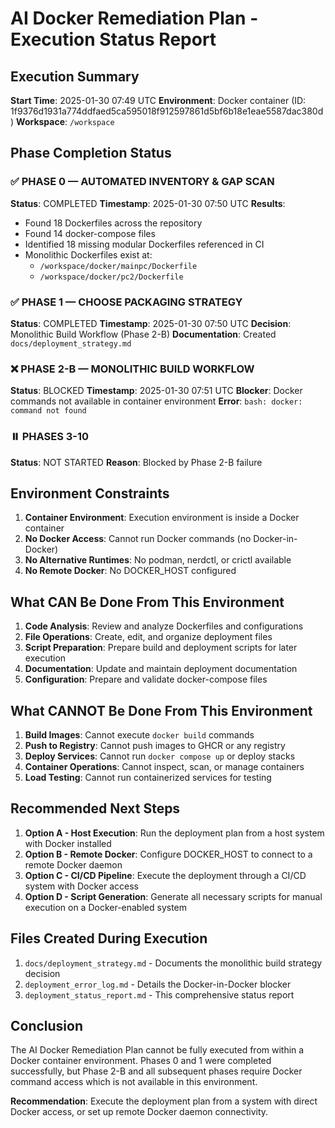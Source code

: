 # AI Docker Remediation Plan - Execution Status Report

## Execution Summary
**Start Time**: 2025-01-30 07:49 UTC
**Environment**: Docker container (ID: 1f9376d1931a774ddfaed5ca595018f912597861d5bf6b18e1eae5587dac380d)
**Workspace**: `/workspace`

## Phase Completion Status

### ✅ PHASE 0 — AUTOMATED INVENTORY & GAP SCAN
**Status**: COMPLETED
**Timestamp**: 2025-01-30 07:50 UTC
**Results**:
- Found 18 Dockerfiles across the repository
- Found 14 docker-compose files
- Identified 18 missing modular Dockerfiles referenced in CI
- Monolithic Dockerfiles exist at:
  - `/workspace/docker/mainpc/Dockerfile`
  - `/workspace/docker/pc2/Dockerfile`

### ✅ PHASE 1 — CHOOSE PACKAGING STRATEGY
**Status**: COMPLETED
**Timestamp**: 2025-01-30 07:50 UTC
**Decision**: Monolithic Build Workflow (Phase 2-B)
**Documentation**: Created `docs/deployment_strategy.md`

### ❌ PHASE 2-B — MONOLITHIC BUILD WORKFLOW
**Status**: BLOCKED
**Timestamp**: 2025-01-30 07:51 UTC
**Blocker**: Docker commands not available in container environment
**Error**: `bash: docker: command not found`

### ⏸️ PHASES 3-10
**Status**: NOT STARTED
**Reason**: Blocked by Phase 2-B failure

## Environment Constraints

1. **Container Environment**: Execution environment is inside a Docker container
2. **No Docker Access**: Cannot run Docker commands (no Docker-in-Docker)
3. **No Alternative Runtimes**: No podman, nerdctl, or crictl available
4. **No Remote Docker**: No DOCKER_HOST configured

## What CAN Be Done From This Environment

1. **Code Analysis**: Review and analyze Dockerfiles and configurations
2. **File Operations**: Create, edit, and organize deployment files
3. **Script Preparation**: Prepare build and deployment scripts for later execution
4. **Documentation**: Update and maintain deployment documentation
5. **Configuration**: Prepare and validate docker-compose files

## What CANNOT Be Done From This Environment

1. **Build Images**: Cannot execute `docker build` commands
2. **Push to Registry**: Cannot push images to GHCR or any registry
3. **Deploy Services**: Cannot run `docker compose up` or deploy stacks
4. **Container Operations**: Cannot inspect, scan, or manage containers
5. **Load Testing**: Cannot run containerized services for testing

## Recommended Next Steps

1. **Option A - Host Execution**: Run the deployment plan from a host system with Docker installed
2. **Option B - Remote Docker**: Configure DOCKER_HOST to connect to a remote Docker daemon
3. **Option C - CI/CD Pipeline**: Execute the deployment through a CI/CD system with Docker access
4. **Option D - Script Generation**: Generate all necessary scripts for manual execution on a Docker-enabled system

## Files Created During Execution

1. `docs/deployment_strategy.md` - Documents the monolithic build strategy decision
2. `deployment_error_log.md` - Details the Docker-in-Docker blocker
3. `deployment_status_report.md` - This comprehensive status report

## Conclusion

The AI Docker Remediation Plan cannot be fully executed from within a Docker container environment. Phases 0 and 1 were completed successfully, but Phase 2-B and all subsequent phases require Docker command access which is not available in this environment.

**Recommendation**: Execute the deployment plan from a system with direct Docker access, or set up remote Docker daemon connectivity.